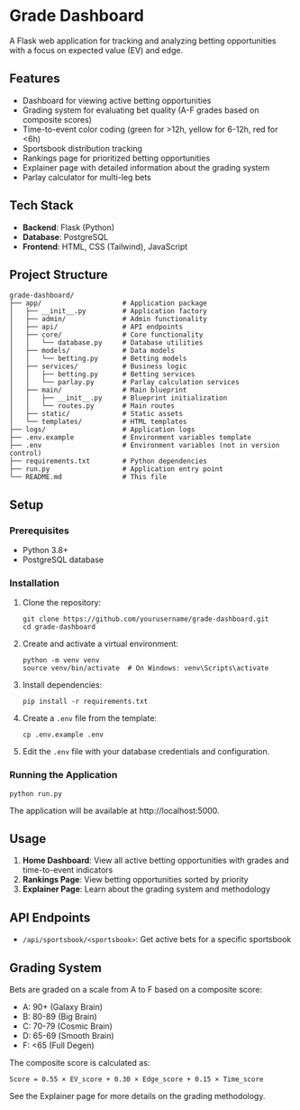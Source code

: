 # Grade Dashboard

A Flask web application for tracking and analyzing betting opportunities with a focus on expected value (EV) and edge.

## Features

- Dashboard for viewing active betting opportunities
- Grading system for evaluating bet quality (A-F grades based on composite scores)
- Time-to-event color coding (green for >12h, yellow for 6-12h, red for <6h)
- Sportsbook distribution tracking
- Rankings page for prioritized betting opportunities
- Explainer page with detailed information about the grading system
- Parlay calculator for multi-leg bets

## Tech Stack

- **Backend**: Flask (Python)
- **Database**: PostgreSQL
- **Frontend**: HTML, CSS (Tailwind), JavaScript

## Project Structure

```
grade-dashboard/
├── app/                    # Application package
│   ├── __init__.py         # Application factory
│   ├── admin/              # Admin functionality
│   ├── api/                # API endpoints
│   ├── core/               # Core functionality
│   │   └── database.py     # Database utilities
│   ├── models/             # Data models
│   │   └── betting.py      # Betting models
│   ├── services/           # Business logic
│   │   ├── betting.py      # Betting services
│   │   └── parlay.py       # Parlay calculation services
│   ├── main/               # Main blueprint
│   │   ├── __init__.py     # Blueprint initialization
│   │   └── routes.py       # Main routes
│   ├── static/             # Static assets
│   └── templates/          # HTML templates
├── logs/                   # Application logs
├── .env.example            # Environment variables template
├── .env                    # Environment variables (not in version control)
├── requirements.txt        # Python dependencies
├── run.py                  # Application entry point
└── README.md               # This file
```

## Setup

### Prerequisites

- Python 3.8+
- PostgreSQL database

### Installation

1. Clone the repository:
   ```
   git clone https://github.com/yourusername/grade-dashboard.git
   cd grade-dashboard
   ```

2. Create and activate a virtual environment:
   ```
   python -m venv venv
   source venv/bin/activate  # On Windows: venv\Scripts\activate
   ```

3. Install dependencies:
   ```
   pip install -r requirements.txt
   ```

4. Create a `.env` file from the template:
   ```
   cp .env.example .env
   ```

5. Edit the `.env` file with your database credentials and configuration.

### Running the Application

```
python run.py
```

The application will be available at http://localhost:5000.

## Usage

1. **Home Dashboard**: View all active betting opportunities with grades and time-to-event indicators
2. **Rankings Page**: View betting opportunities sorted by priority
3. **Explainer Page**: Learn about the grading system and methodology

## API Endpoints

- `/api/sportsbook/<sportsbook>`: Get active bets for a specific sportsbook

## Grading System

Bets are graded on a scale from A to F based on a composite score:
- A: 90+ (Galaxy Brain)
- B: 80-89 (Big Brain)
- C: 70-79 (Cosmic Brain)
- D: 65-69 (Smooth Brain)
- F: <65 (Full Degen)

The composite score is calculated as:
```
Score = 0.55 × EV_score + 0.30 × Edge_score + 0.15 × Time_score
```

See the Explainer page for more details on the grading methodology.

